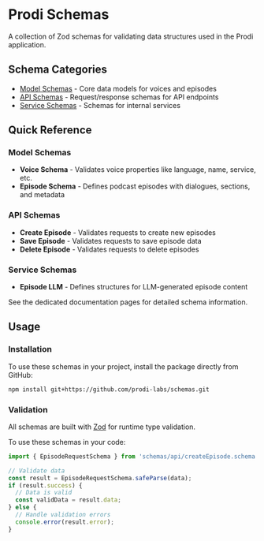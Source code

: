 # Prodi Schemas

A collection of Zod schemas for validating data structures used in the Prodi application.

## Schema Categories

- [Model Schemas](docs/model-schemas.md) - Core data models for voices and episodes
- [API Schemas](docs/api-schemas.md) - Request/response schemas for API endpoints
- [Service Schemas](docs/service-schemas.md) - Schemas for internal services

## Quick Reference

### Model Schemas
- **Voice Schema** - Validates voice properties like language, name, service, etc.
- **Episode Schema** - Defines podcast episodes with dialogues, sections, and metadata

### API Schemas
- **Create Episode** - Validates requests to create new episodes
- **Save Episode** - Validates requests to save episode data
- **Delete Episode** - Validates requests to delete episodes

### Service Schemas
- **Episode LLM** - Defines structures for LLM-generated episode content

See the dedicated documentation pages for detailed schema information.

## Usage

### Installation

To use these schemas in your project, install the package directly from GitHub:

```bash
npm install git+https://github.com/prodi-labs/schemas.git
```

### Validation

All schemas are built with [Zod](https://github.com/colinhacks/zod) for runtime type validation.

To use these schemas in your code:

```typescript
import { EpisodeRequestSchema } from 'schemas/api/createEpisode.schema';

// Validate data
const result = EpisodeRequestSchema.safeParse(data);
if (result.success) {
  // Data is valid
  const validData = result.data;
} else {
  // Handle validation errors
  console.error(result.error);
}
``` 